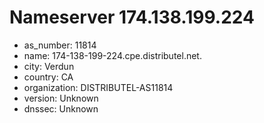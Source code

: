 # Nameserver 174.138.199.224

* as_number: 11814
* name: 174-138-199-224.cpe.distributel.net.
* city: Verdun
* country: CA
* organization: DISTRIBUTEL-AS11814
* version: Unknown
* dnssec: Unknown
